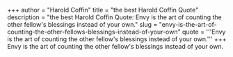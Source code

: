 +++
author = "Harold Coffin"
title = "the best Harold Coffin Quote"
description = "the best Harold Coffin Quote: Envy is the art of counting the other fellow's blessings instead of your own."
slug = "envy-is-the-art-of-counting-the-other-fellows-blessings-instead-of-your-own"
quote = '''Envy is the art of counting the other fellow's blessings instead of your own.'''
+++
Envy is the art of counting the other fellow's blessings instead of your own.
